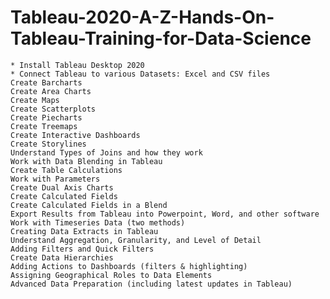 # Tableau-2020-A-Z-Hands-On-Tableau-Training-for-Data-Science

    * Install Tableau Desktop 2020
    * Connect Tableau to various Datasets: Excel and CSV files
    Create Barcharts
    Create Area Charts
    Create Maps
    Create Scatterplots
    Create Piecharts
    Create Treemaps
    Create Interactive Dashboards
    Create Storylines
    Understand Types of Joins and how they work
    Work with Data Blending in Tableau
    Create Table Calculations
    Work with Parameters
    Create Dual Axis Charts
    Create Calculated Fields
    Create Calculated Fields in a Blend
    Export Results from Tableau into Powerpoint, Word, and other software
    Work with Timeseries Data (two methods)
    Creating Data Extracts in Tableau
    Understand Aggregation, Granularity, and Level of Detail
    Adding Filters and Quick Filters
    Create Data Hierarchies
    Adding Actions to Dashboards (filters & highlighting)
    Assigning Geographical Roles to Data Elements
    Advanced Data Preparation (including latest updates in Tableau)
